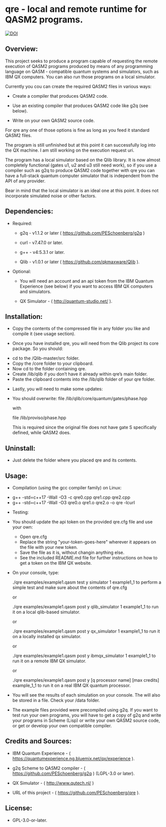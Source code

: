 # qre - local and remote runtime for QASM2 programs.

[![DOI](https://zenodo.org/badge/DOI/10.5281/zenodo.2612792.svg)](https://doi.org/10.5281/zenodo.2612792)


## Overview:

This project seeks to produce a program capable of requesting the remote
execution of QASM2 programs produced by means of any programming language
on QASM - compatible quantum systems and simulators, such as IBM QX
computers. You can also run those programs on a local simulator.


Currently you cou can create the required QASM2 files in various ways:

* Create a compiler that produces QASM2 code.

* Use an existing compiler that produces QASM2 code like g2q (see below).

* Write on your own QASM2 source code.

For qre any one of those options is fine as long as you feed it standard
QASM2 files.

The program is still unfinished but at this point it can successfully log
into the QX machine. I am still working on the execution request uri.

The program has a local simulator based on the Qlib library. It is now almost
completely functional (gates u1, u2 and u3 still need work), so if you use
a compiler such as g2q to produce QASM2 code together with qre you can
have a full-stack quantum computer simulator that is independent from the API
of any provider.

Bear in mind that the local simulator is an ideal one at this point. It does
not incorporate simulated noise or other factors.


## Dependencies:

* Required:

  - g2q - v1.1.2 or later ( https://github.com/PESchoenberg/g2q )

  - curl - v7.47.0 or later.

  - g++ - v4:5.3.1 or later.

  - Qlib - v1.0.1 or later ( https://github.com/qkmaxware/Qlib ).

* Optional:

  - You will need an account and an api token from the IBM Quantum Experience
  (see below) if you want to access IBM QX computers and simulators.

  - QX Simulator - ( http://quantum-studio.net/ ).

## Installation:

* Copy the contents of the compressed file in any folder you like and compile
it (see usage section).

* Once you have installed qre, you will need from the Qlib project its
core package. So you should:
- cd to the /Qlib-master/src folder.
- Copy the /core folder to your clipboard.
- Now cd to the folder containing qre.
- Create /lib/qlib if you don’t have it already within qre’s main folder.
- Paste the clipboard contents into the /lib/qlib folder of your qre folder.

* Lastly, you will need to make some updates:
- You should overwrite:
  file /lib/qlib/core/quantum/gates/phase.hpp

  with

  file /lib/proviso/phase.hpp

  This is required since the original file does not have gate S specifically
  defined, while QASM2 does.


## Uninstall:

* Just delete the folder where you placed qre and its contents.


## Usage:

* Compilation (using the gcc compiler family) on Linux:

- g++ -std=c++17 -Wall -O3 -c qre0.cpp qre1.cpp qre2.cpp
- g++ -std=c++17 -Wall -O3 qre0.o qre1.o qre2.o -o qre -lcurl

* Testing:
- You should update the api token on the provided qre.cfg file and use your
own:
  - Open qre.cfg
  - Replace the string "your-token-goes-here" wherever it appears on the file
  with your new token.
  - Save the file as it is, without changin anything else.
  - See the included README.md file for further instructions on how
  to get a token on the IBM QX website.
- On your console, type:

  ./qre examples/example1.qasm test y simulator 1 example1_1 <ENT> to perform
  a simple test and make sure about the contents of qre.cfg

  or

  ./qre examples/example1.qasm post y qlib_simulator 1 example1_1 <ENT> to run it
  on a local qlib-based simulator.

  or

  ./qre examples/example1.qasm post y qx_simulator 1 example1_1 <ENT> to run it
  on a locally installed qx simulator.

  or

  ./qre examples/example1.qasm post y ibmqx_simulator 1 example1_1 <ENT> to run it
  on a remote IBM QX simulator.

  or

  ./qre examples/example1.qasm post y [q processor name] [max credits]
  example_1_1 <ENT> to run it on a real IBM QX quantum processor.

- You will see the results of each simulation on your console. The will also be
stored in a file. Check your /data folder.

- The example files provided were precompiled using g2q. If you want to test run
your own programs, you will have to get a copy of g2q and write your programs
in Scheme (Lisp) or write your own QASM2 source code, or get or develop your
own compatible compiler.


## Credits and Sources:

* IBM Quantum Experience - ( https://quantumexperience.ng.bluemix.net/qx/experience ).

* g2q Scheme to QASM2 compiler - ( https://github.com/PESchoenberg/g2q ) (LGPL-3.0 or later).

* QX Simulator - ( http://www.qutech.nl/ )

* URL of this project - ( https://github.com/PESchoenberg/qre ).

## License:

* GPL-3.0-or-later.


